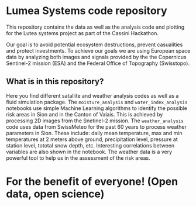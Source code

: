 # Lumea Systems code repository

This repository contains the data as well as the analysis code and plotting for the Lutea systems project as part of the Cassini Hackathon. 

Our goal is to avoid potential ecosystem destructions, prevent casualities and protect investments. To achieve our goals we are using European space data by analyzing both images and signals provided by the the Copernicus Sentinel-2 mission (ESA) and the Federal Office of Topography (Swisstopo).

## What is in this repository? 

Here you find different satallite and weather analysis codes as well as a fluid simulation package. The `moisture_analysis` and `water_index_analysis` notebooks use simple Machine Learning algorithms to identify the possible risk areas in Sion and in the Canton of Valais. This is achieved by processing 2D images from the Snetinel-2 mission. The `weather_analysis` code uses data from SwissMeteo for the past 60 years to process weather parameters in Sion. These include: daily mean temperature, max and min temperatures at 2 meters above ground, precipitation level, pressure at station level, tototal snow depth, etc. Interesting correlations between variables are also shown in the notebook. The weather data is a very powerful tool to help us in the assessment of the risk areas.




# For the benefit of everyone! (Open data, open science)
